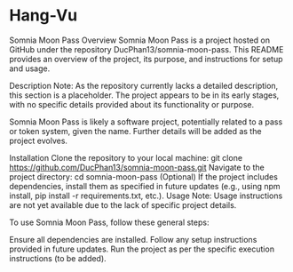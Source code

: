 # Hang-Vu
Somnia Moon Pass
Overview
Somnia Moon Pass is a project hosted on GitHub under the repository DucPhan13/somnia-moon-pass. This README provides an overview of the project, its purpose, and instructions for setup and usage.

Description
Note: As the repository currently lacks a detailed description, this section is a placeholder. The project appears to be in its early stages, with no specific details provided about its functionality or purpose.

Somnia Moon Pass is likely a software project, potentially related to a pass or token system, given the name. Further details will be added as the project evolves.

Installation
Clone the repository to your local machine:
git clone https://github.com/DucPhan13/somnia-moon-pass.git
Navigate to the project directory:
cd somnia-moon-pass
(Optional) If the project includes dependencies, install them as specified in future updates (e.g., using npm install, pip install -r requirements.txt, etc.).
Usage
Note: Usage instructions are not yet available due to the lack of specific project details.

To use Somnia Moon Pass, follow these general steps:

Ensure all dependencies are installed.
Follow any setup instructions provided in future updates.
Run the project as per the specific execution instructions (to be added).
